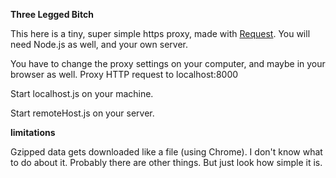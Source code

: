 **Three Legged Bitch**

This here is a tiny, super simple https proxy, made with [Request](https://github.com/mikeal/request). You will need Node.js as well, and your own server.

You have to change the proxy settings on your computer, and maybe in your browser as well. Proxy HTTP request to localhost:8000

Start localhost.js on your machine.

Start remoteHost.js on your server.

**limitations**

Gzipped data gets downloaded like a file (using Chrome). I don't know what to do about it. 
Probably there are other things. But just look how simple it is.
